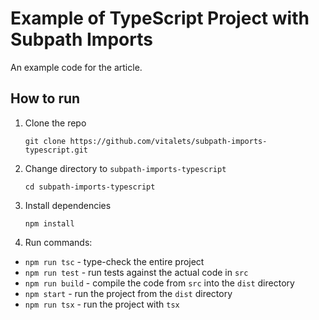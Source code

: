 # Example of TypeScript Project with Subpath Imports

An example code for the article.

## How to run

1. Clone the repo
   ```
   git clone https://github.com/vitalets/subpath-imports-typescript.git
   ```

2. Change directory to `subpath-imports-typescript`
   ```
   cd subpath-imports-typescript
   ```

3. Install dependencies
   ```
   npm install
   ```

4. Run commands:
  * `npm run tsc` - type-check the entire project
  * `npm run test` - run tests against the actual code in `src`
  * `npm run build` - compile the code from `src` into the `dist` directory
  * `npm start` - run the project from the `dist` directory
  * `npm run tsx` - run the project with `tsx`
